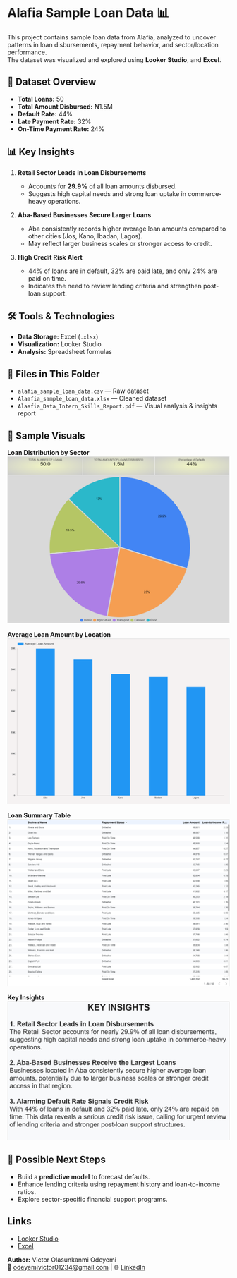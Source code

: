# Alafia Sample Loan Data 📊

This project contains sample loan data from Alafia, analyzed to uncover patterns in loan disbursements, repayment behavior, and sector/location performance.  
The dataset was visualized and explored using **Looker Studio**, and **Excel**.

## 📌 Dataset Overview
- **Total Loans:** 50  
- **Total Amount Disbursed:** ₦1.5M  
- **Default Rate:** 44%  
- **Late Payment Rate:** 32%  
- **On-Time Payment Rate:** 24%

## 📊 Key Insights

1. **Retail Sector Leads in Loan Disbursements**  
   - Accounts for **29.9%** of all loan amounts disbursed.  
   - Suggests high capital needs and strong loan uptake in commerce-heavy operations.

2. **Aba-Based Businesses Secure Larger Loans**  
   - Aba consistently records higher average loan amounts compared to other cities (Jos, Kano, Ibadan, Lagos).  
   - May reflect larger business scales or stronger access to credit.

3. **High Credit Risk Alert**  
   - 44% of loans are in default, 32% are paid late, and only 24% are paid on time.  
   - Indicates the need to review lending criteria and strengthen post-loan support.

## 🛠 Tools & Technologies
- **Data Storage:** Excel (`.xlsx`)  
- **Visualization:** Looker Studio 
- **Analysis:** Spreadsheet formulas

## 📂 Files in This Folder
- `alafia_sample_loan_data.csv` — Raw dataset
- `Alaafia_sample_loan_data.xlsx` — Cleaned dataset  
- `Alaafia_Data_Intern_Skills_Report.pdf` — Visual analysis & insights report

## 📸 Sample Visuals

**Loan Distribution by Sector**  
![Loan Distribution by Sector](./loans_by_sector.png)

**Average Loan Amount by Location**  
![Average Loan Amount by Location](./avg_loan_by_location.png)

**Loan Summary Table**  
![Loan Summary Table](./loan_summary_table.png)

**Key Insights**
![Key Insights](./key_insights.png)

## 🚀 Possible Next Steps
- Build a **predictive model** to forecast defaults.  
- Enhance lending criteria using repayment history and loan-to-income ratios.  
- Explore sector-specific financial support programs.

## Links
- [Looker Studio](https://lookerstudio.google.com/reporting/7ac8ac28-9b83-40b5-8cae-fc698f00081d)
- [Excel](https://docs.google.com/spreadsheets/d/1Fkc7r3eJ9iNICn7MW1VQ6O1nj58UT5rb5_EqvAb24Q4/edit?usp=sharing)

**Author:** Victor Olasunkanmi Odeyemi  
📧 [odeyemivictor01234@gmail.com](mailto:odeyemivictor01234@gmail.com) | 🌐 [LinkedIn](https://www.linkedin.com/in/odeyemivictor)

